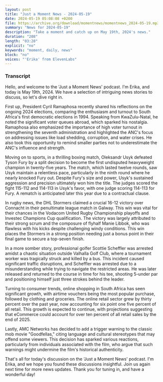 ```yaml
---
layout: post
title: "Just a Moment News - 2024-05-19"
date: 2024-05-19 05:08:08 +0200
file: https://archive.org/download/momentnews/momentnews_2024-05-19.mp3
summary: "News for 2024-05-19"
description: "Take a moment and catch up on May 19th, 2024's news."
duration: "208"
length: "03:28"
explicit: "no"
keywords: "moment, daily, news"
block: "no"
voices: "'Erika' from ElevenLabs"
---
```


### Transcript

Hello, and welcome to the 'Just a Moment News' podcast. I'm Erika, and today is May 19th, 2024. We have a selection of intriguing news stories to discuss, so let's dive right in.

First up, President Cyril Ramaphosa recently shared his reflections on the ongoing 2024 elections, comparing the enthusiasm and turnout to South Africa's first democratic elections in 1994. Speaking from KwaZulu-Natal, he noted the significant voter queues abroad, which sparked his nostalgia. Ramaphosa also emphasized the importance of high voter turnout in strengthening the seventh administration and highlighted the ANC's focus on addressing issues like load shedding, corruption, and water crises. He also took this opportunity to remind smaller parties not to underestimate the ANC's influence and strength.

Moving on to sports, in a thrilling boxing match, Oleksandr Usyk defeated Tyson Fury by a split decision to become the first undisputed heavyweight champion in twenty-five years. The match, which lasted twelve rounds, saw Usyk maintain a relentless pace, particularly in the ninth round where he nearly knocked Fury out. Despite Fury's size and power, Usyk's sustained aggression and precision ultimately won him the title. The judges scored the fight 115-112 and 114-113 in Usyk's favor, with one judge scoring 114-113 for Fury. A rematch is anticipated later this year due to a contractual clause.

In rugby news, the DHL Stormers claimed a crucial 16-12 victory over Connacht in their penultimate league match in Galway. This win was vital for their chances in the Vodacom United Rugby Championship playoffs and Investec Champions Cup qualification. The victory was largely attributed to their strong scrum and the composure of flyhalf Manie Libbok, who was flawless with his kicks despite challenging windy conditions. This win places the Stormers in a strong position needing just a bonus point in their final game to secure a top-seven finish.

In a more somber story, professional golfer Scottie Scheffler was arrested amidst a chaotic situation outside Valhalla Golf Club, where a tournament worker was tragically struck and killed by a bus. This incident caused significant traffic disruptions, and Scheffler was arrested due to a misunderstanding while trying to navigate the restricted areas. He was later released and returned to the course in time for his tee, shooting 5-under par and positioning himself just three strokes behind the leader.

Turning to consumer trends, online shopping in South Africa has seen significant growth, with airtime vouchers being the most popular purchase, followed by clothing and groceries. The online retail sector grew by thirty percent over the past year, now accounting for six point one five percent of all retail. This growth is expected to continue, with projections suggesting that eCommerce could account for over ten percent of all retail sales by the end of 2025.

Lastly, AMC Networks has decided to add a trigger warning to the classic mob movie "Goodfellas," citing language and cultural stereotypes that may offend some viewers. This decision has sparked various reactions, particularly from individuals associated with the film, who argue that such warnings might undermine the film's historical authenticity.

That's all for today's discussion on the 'Just a Moment News' podcast. I'm Erika, and we hope you found these discussions insightful. Join us again next time for more news updates. Thank you for tuning in, and have a wonderful day!
